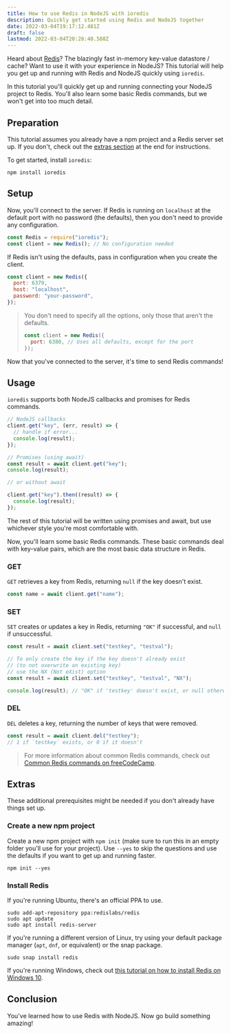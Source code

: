 ```yaml
---
title: How to use Redis in NodeJS with ioredis
description: Quickly get started using Redis and NodeJS together
date: 2022-03-04T19:17:12.481Z
draft: false
lastmod: 2022-03-04T20:28:40.588Z
---
```


Heard about [Redis](https://redis.io/)? The blazingly fast in-memory key-value datastore / cache? Want to use it with your experience in NodeJS? This tutorial will help you get up and running with Redis and NodeJS quickly using `ioredis`.

In this tutorial you'll quickly get up and running connecting your NodeJS project to Redis. You'll also learn some basic Redis commands, but we won't get into too much detail.

## Preparation

This tutorial assumes you already have a npm project and a Redis server set up. If you don't, check out the [extras section](#extras) at the end for instructions.

To get started, install `ioredis`:

```shell
npm install ioredis
```

## Setup

Now, you'll connect to the server. If Redis is running on `localhost` at the default port with no password (the defaults), then you don't need to provide any configuration.

```js
const Redis = require("ioredis");
const client = new Redis(); // No configuration needed
```

If Redis isn't using the defaults, pass in configuration when you create the client.

```js
const client = new Redis({
  port: 6379,
  host: "localhost",
  password: "your-password",
});
```

> You don't need to specify all the options, only those that aren't the defaults.
>
> ```js
> const client = new Redis({
>   port: 6380, // Uses all defaults, except for the port
> });
> ```

Now that you've connected to the server, it's time to send Redis commands!

## Usage

`ioredis` supports both NodeJS callbacks and promises for Redis commands.

```js
// NodeJS callbacks
client.get("key", (err, result) => {
  // handle if error...
  console.log(result);
});

// Promises (using await)
const result = await client.get("key");
console.log(result);

// or without await

client.get("key").then((result) => {
  console.log(result);
});
```

The rest of this tutorial will be written using promises and await, but use whichever style you're most comfortable with.

Now, you'll learn some basic Redis commands. These basic commands deal with key-value pairs, which are the most basic data structure in Redis.

### GET

`GET` retrieves a key from Redis, returning `null` if the key doesn't exist.

```js
const name = await client.get("name");
```

### SET

`SET` creates or updates a key in Redis, returning `"OK"` if successful, and `null` if unsuccessful.

```js
const result = await client.set("testkey", "testval");

// To only create the key if the key doesn't already exist
// (to not overwrite an existing key)
// use the NX (Not eXist) option
const result = await client.set("testkey", "testval", "NX");

console.log(result); // "OK" if 'testkey' doesn't exist, or null otherwise
```

### DEL

`DEL` deletes a key, returning the number of keys that were removed.

```js
const result = await client.del("testkey");
// 1 if `testkey` exists, or 0 if it doesn't
```

> For more information about common Redis commands, check out [Common Redis commands on freeCodeCamp](https://www.freecodecamp.org/news/how-to-learn-redis/#common-redis-commands).

## Extras

These additional prerequisites might be needed if you don't already have things set up.

### Create a new npm project

Create a new npm project with `npm init` (make sure to run this in an empty folder you'll use for your project). Use `--yes` to skip the questions and use the defaults if you want to get up and running faster.

```shell
npm init --yes
```

### Install Redis

If you're running Ubuntu, there's an official PPA to use.

```shell
sudo add-apt-repository ppa:redislabs/redis
sudo apt update
sudo apt install redis-server
```

If you're running a different version of Linux, try using your default package manager (`apt`, `dnf`, or equivalent) or the snap package.

```shell
sudo snap install redis
```

If you're running Windows, check out [this tutorial on how to install Redis on Windows 10](https://developer.redis.com/create/windows/).

## Conclusion

You've learned how to use Redis with NodeJS. Now go build something amazing!
